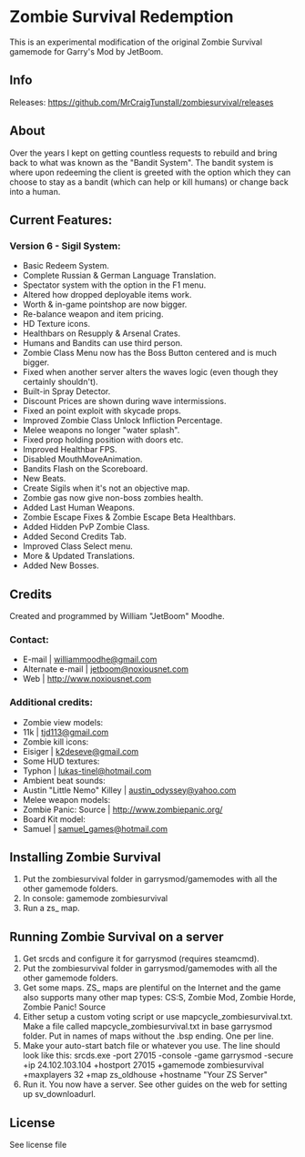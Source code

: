 # Zombie Survival Redemption

This is an experimental modification of the original Zombie Survival gamemode for Garry's Mod by JetBoom.

## Info

Releases: https://github.com/MrCraigTunstall/zombiesurvival/releases

## About

Over the years I kept on getting countless requests to rebuild and bring
back to what was known as the "Bandit System".
The bandit system is where upon redeeming the client is greeted
with the option which they can choose to stay as
a bandit (which can help or kill humans) or change back into a human.

## Current Features:

### Version 6 - Sigil System:

- Basic Redeem System.
- Complete Russian & German Language Translation.
- Spectator system with the option in the F1 menu.
- Altered how dropped deployable items work.
- Worth & in-game pointshop are now bigger.
- Re-balance weapon and item pricing.
- HD Texture icons.
- Healthbars on Resupply & Arsenal Crates.
- Humans and Bandits can use third person.
- Zombie Class Menu now has the Boss Button centered and is much bigger.
- Fixed when another server alters the waves logic (even though they certainly shouldn't).
- Built-in Spray Detector.
- Discount Prices are shown during wave intermissions.
- Fixed an point exploit with skycade props.
- Improved Zombie Class Unlock Infliction Percentage.
- Melee weapons no longer "water splash".
- Fixed prop holding position with doors etc.
- Improved Healthbar FPS.
- Disabled MouthMoveAnimation.
- Bandits Flash on the Scoreboard.
- New Beats.
- Create Sigils when it's not an objective map.
- Zombie gas now give non-boss zombies health.
- Added Last Human Weapons.
- Zombie Escape Fixes & Zombie Escape Beta Healthbars.
- Added Hidden PvP Zombie Class.
- Added Second Credits Tab.
- Improved Class Select menu.
- More & Updated Translations.
- Added New Bosses.

## Credits

Created and programmed by William "JetBoom" Moodhe.

### Contact:
- E-mail | williammoodhe@gmail.com
- Alternate e-mail | jetboom@noxiousnet.com
- Web | http://www.noxiousnet.com

### Additional credits:
- Zombie view models:
 - 11k | tjd113@gmail.com
- Zombie kill icons:
 - Eisiger | k2deseve@gmail.com
- Some HUD textures:
 - Typhon | lukas-tinel@hotmail.com
- Ambient beat sounds:
 - Austin "Little Nemo" Killey | austin_odyssey@yahoo.com
- Melee weapon models:
 - Zombie Panic: Source | http://www.zombiepanic.org/
- Board Kit model:
 - Samuel | samuel_games@hotmail.com

## Installing Zombie Survival

1. Put the zombiesurvival folder in garrysmod/gamemodes with all the other gamemode folders.
2. In console: gamemode zombiesurvival
3. Run a zs_ map.


## Running Zombie Survival on a server

1. Get srcds and configure it for garrysmod (requires steamcmd).
2. Put the zombiesurvival folder in garrysmod/gamemodes with all the other gamemode folders.
3. Get some maps. ZS_ maps are plentiful on the Internet and the game also supports many other map types: CS:S, Zombie Mod, Zombie Horde, Zombie Panic! Source
4. Either setup a custom voting script or use mapcycle_zombiesurvival.txt. Make a file called mapcycle_zombiesurvival.txt in base garrysmod folder. Put in names of maps without the .bsp ending. One per line.
5. Make your auto-start batch file or whatever you use. The line should look like this:
srcds.exe -port 27015 -console -game garrysmod -secure +ip 24.102.103.104 +hostport 27015 +gamemode zombiesurvival +maxplayers 32 +map zs_oldhouse +hostname "Your ZS Server"
6. Run it. You now have a server. See other guides on the web for setting up sv_downloadurl.

## License

See license file
